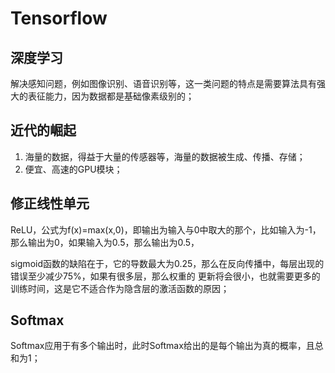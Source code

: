 # Tensorflow

## 深度学习
解决感知问题，例如图像识别、语音识别等，这一类问题的特点是需要算法具有强大的表征能力，因为数据都是基础像素级别的；

## 近代的崛起
1. 海量的数据，得益于大量的传感器等，海量的数据被生成、传播、存储；
2. 便宜、高速的GPU模块；

## 修正线性单元
ReLU，公式为f(x)=max(x,0)，即输出为输入与0中取大的那个，比如输入为-1，那么输出为0，如果输入为0.5，那么输出为0.5，

sigmoid函数的缺陷在于，它的导数最大为0.25，那么在反向传播中，每层出现的错误至少减少75%，如果有很多层，那么权重的
更新将会很小，也就需要更多的训练时间，这是它不适合作为隐含层的激活函数的原因；

## Softmax
Softmax应用于有多个输出时，此时Softmax给出的是每个输出为真的概率，且总和为1；
